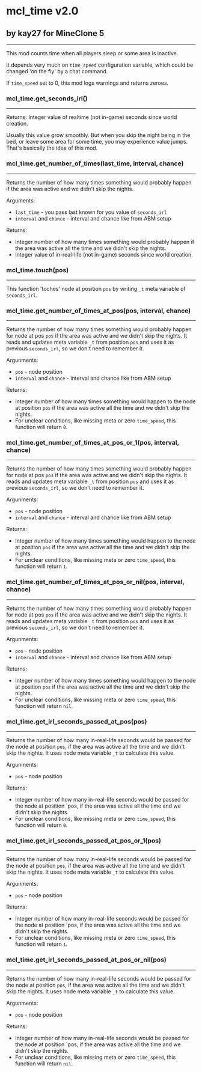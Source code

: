 # mcl_time v2.0
## by kay27 for MineClone 5
---------------------------
This mod counts time when all players sleep or some area is inactive.

It depends very much on `time_speed` configuration variable, which could be changed 'on the fly' by a chat command.

If `time_speed` set to 0, this mod logs warnings and returns zeroes.

### mcl_time.get_seconds_irl()
------------------------------
Returns: Integer value of realtime (not in-game) seconds since world creation.

Usually this value grow smoothly. But when you skip the night being in the bed, or leave some area for some time, you may experience value jumps. That's basically the idea of this mod.

### mcl_time.get_number_of_times(last_time, interval, chance)
-------------------------------------------------------------
Returns the number of how many times something would probably happen if the area was active and we didn't skip the nights.

Arguments:
 * `last_time` - you pass last known for you value of `seconds_irl`
 * `interval` and `chance` - interval and chance like from ABM setup

Returns:
 * Integer number of how many times something would probably happen if the area was active all the time and we didn't skip the nights.
 * Integer value of in-real-life (not in-game) seconds since world creation.

### mcl_time.touch(pos)
-----------------------
This function 'toches' node at position `pos` by writing `_t` meta variable of `seconds_irl`.

### mcl_time.get_number_of_times_at_pos(pos, interval, chance)
--------------------------------------------------------------
Returns the number of how many times something would probably happen for node at pos `pos` if the area was active and we didn't skip the nights.
It reads and updates meta variable `_t` from position `pos` and uses it as previous `seconds_irl`, so we don't need to remember it.

Argunments:
 * `pos` - node position
 * `interval` and `chance` - interval and chance like from ABM setup

Returns:
 * Integer number of how many times something would happen to the node at position `pos` if the area was active all the time and we didn't skip the nights.
 * For unclear conditions, like missing meta or zero `time_speed`, this function will return `0`.

### mcl_time.get_number_of_times_at_pos_or_1(pos, interval, chance)
-------------------------------------------------------------------
Returns the number of how many times something would probably happen for node at pos `pos` if the area was active and we didn't skip the nights.
It reads and updates meta variable `_t` from position `pos` and uses it as previous `seconds_irl`, so we don't need to remember it.

Argunments:
 * `pos` - node position
 * `interval` and `chance` - interval and chance like from ABM setup

Returns:
 * Integer number of how many times something would happen to the node at position `pos` if the area was active all the time and we didn't skip the nights.
 * For unclear conditions, like missing meta or zero `time_speed`, this function will return `1`.

### mcl_time.get_number_of_times_at_pos_or_nil(pos, interval, chance)
---------------------------------------------------------------------
Returns the number of how many times something would probably happen for node at pos `pos` if the area was active and we didn't skip the nights.
It reads and updates meta variable `_t` from position `pos` and uses it as previous `seconds_irl`, so we don't need to remember it.

Argunments:
 * `pos` - node position
 * `interval` and `chance` - interval and chance like from ABM setup

Returns:
 * Integer number of how many times something would happen to the node at position `pos` if the area was active all the time and we didn't skip the nights.
 * For unclear conditions, like missing meta or zero `time_speed`, this function will return `nil`.

### mcl_time.get_irl_seconds_passed_at_pos(pos)
-----------------------------------------------
Returns the number of how many in-real-life seconds would be passed for the node at position `pos`, if the area was active all the time and we didn't skip the nights.
It uses node meta variable `_t` to calculate this value.

Argunments:
 * `pos` - node position

Returns:
 * Integer number of how many in-real-life seconds would be passed for the node at position `pos, if the area was active all the time and we didn't skip the nights.
 * For unclear conditions, like missing meta or zero `time_speed`, this function will return `0`.

### mcl_time.get_irl_seconds_passed_at_pos_or_1(pos)
----------------------------------------------------
Returns the number of how many in-real-life seconds would be passed for the node at position `pos`, if the area was active all the time and we didn't skip the nights.
It uses node meta variable `_t` to calculate this value.

Argunments:
 * `pos` - node position

Returns:
 * Integer number of how many in-real-life seconds would be passed for the node at position `pos, if the area was active all the time and we didn't skip the nights.
 * For unclear conditions, like missing meta or zero `time_speed`, this function will return `1`.

### mcl_time.get_irl_seconds_passed_at_pos_or_nil(pos)
----------------------------------------------------
Returns the number of how many in-real-life seconds would be passed for the node at position `pos`, if the area was active all the time and we didn't skip the nights.
It uses node meta variable `_t` to calculate this value.

Argunments:
 * `pos` - node position

Returns:
 * Integer number of how many in-real-life seconds would be passed for the node at position `pos, if the area was active all the time and we didn't skip the nights.
 * For unclear conditions, like missing meta or zero `time_speed`, this function will return `nil`.

